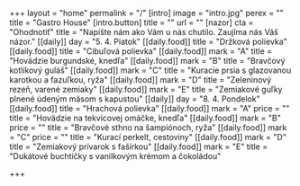 +++
layout = "home"
permalink = "/"
[intro]
image = "intro.jpg"
perex = ""
title = "Gastro House"
[intro.button]
title = ""
url = ""
[nazor]
cta = "Ohodnotiť"
title = "Napíšte nám ako Vám u nás chutilo. Zaujíma nás Váš názor."
[[daily]]
day = "5. 4. Piatok"
[[daily.food]]
title = "Držková polievka"
[[daily.food]]
title = "Cibuľová polievka"
[[daily.food]]
mark = "A"
title = "Hovädzie burgundské, knedľa"
[[daily.food]]
mark = "B"
title = "Bravčový kotlíkový guláš"
[[daily.food]]
mark = "C"
title = "Kuracie prsia s glazovanou karotkou a fazuľkou, ryža"
[[daily.food]]
mark = "D"
title = "Zeleninový rezeň, varené zemiaky"
[[daily.food]]
mark = "E"
title = "Zemiakové guľky plnené údeným mäsom s kapustou"
[[daily]]
day = "8. 4. Pondelok"
[[daily.food]]
title = "Hrachová polievka"
[[daily.food]]
mark = "A"
price = ""
title = "Hovädzie na tekvicovej omáčke, knedľa"
[[daily.food]]
mark = "B"
price = ""
title = "Bravčové sthno na šampiónoch, ryža"
[[daily.food]]
mark = "C"
price = ""
title = "Kurací perkelt, cestoviny"
[[daily.food]]
mark = "D"
title = "Zemiakový prívarok s fašírkou"
[[daily.food]]
mark = "E"
title = "Dukátové buchtičky s vanilkovým krémom a čokoládou"

+++
